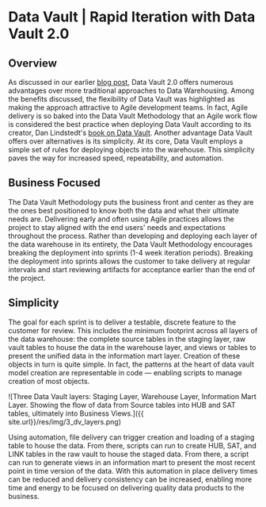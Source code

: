 # Data Vault | Rapid Iteration with Data Vault 2.0

## Overview

As discussed in our earlier [blog post][1], Data Vault 2.0 offers numerous advantages over more traditional approaches to Data Warehousing. Among the benefits discussed, the flexibility of Data Vault was highlighted as making the approach attractive to Agile development teams. In fact, Agile delivery is so baked into the Data Vault  Methodology that an Agile work flow is considered the best practice when deploying Data Vault according to its creator, Dan Lindstedt's [book on Data Vault][2]. Another advantage Data Vault offers over alternatives is its simplicity. At its core, Data Vault employs a simple set of rules for deploying objects into the warehouse. This simplicity paves the way for increased speed, repeatability, and automation.

## Business Focused

The Data Vault Methodology puts the business front and center as they are the ones best positioned to know both the data and what their ultimate needs are. Delivering early and often using Agile practices allows the project to stay aligned with the end users' needs and expectations throughout the process. Rather than developing and deploying each layer of the data warehouse in its entirety, the Data Vault Methodology encourages breaking the deployment into sprints (1-4 week iteration periods). Breaking the deployment into sprints allows the customer to take delivery at regular intervals and start reviewing artifacts for acceptance earlier than the end of the project.

## Simplicity

The goal for each sprint is to deliver a testable, discrete feature to the customer for review. This includes the minimum footprint across all layers of the data warehouse: the complete source tables in the staging layer, raw vault tables to house the data in the warehouse layer, and views or tables to present the unified data in the information mart layer. Creation of these objects in turn is quite simple. In fact, the patterns at the heart of data vault model creation are representable in code &mdash; enabling scripts to manage creation of most objects.

![Three Data Vault layers: Staging Layer, Warehouse Layer, Information Mart Layer. Showing the flow of data from Source tables into HUB and SAT tables, ultimately into Business Views.]({{ site.url}}/res/img/3_dv_layers.png)

Using automation, file delivery can trigger creation and loading of a staging table to house the data. From there, scripts can run to create HUB, SAT, and LINK tables in the raw vault to house the staged data. From there, a script can run to generate views in an information mart to present the most recent point in time version of the data. With this automation in place delivery times can be reduced and delivery consistency can be increased, enabling more time and energy to be focused on delivering quality data products to the business.

[1]: https://www.udig.com/digging-in/data-vault-next-level-data/ (Data Vault | Next Level Data)
[2]: https://dl.acm.org/doi/book/10.5555/2901170 (Building a Scalable Data Warehouse with Data Vault 2.0)
